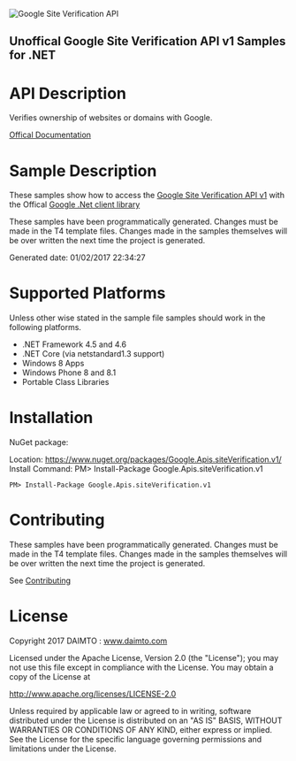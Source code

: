﻿![Google Site Verification API](https://www.gstatic.com/images/branding/product/1x/googleg_32dp.png)

## Unoffical Google Site Verification API v1 Samples for .NET  ##

API Description
=============

Verifies ownership of websites or domains with Google.

[Offical Documentation](https://developers.google.com/site-verification/)

Sample Description
=============

These samples show how to access the [Google Site Verification API v1](https://developers.google.com/site-verification/) with the Offical [Google .Net client library](https://github.com/google/google-api-dotnet-client)

These samples have been programmatically generated. Changes must be made in the T4 template files. Changes made in the samples themselves will be over written the next time the project is generated.

Generated date: 01/02/2017 22:34:27 

Supported Platforms
=================================

Unless other wise stated in the sample file samples should work in the following platforms.

* .NET Framework 4.5 and 4.6
* .NET Core (via netstandard1.3 support)
* Windows 8 Apps
* Windows Phone 8 and 8.1
* Portable Class Libraries

Installation
=================================

NuGet package:

Location: https://www.nuget.org/packages/Google.Apis.siteVerification.v1/ 
Install Command: PM>  Install-Package Google.Apis.siteVerification.v1

```
PM> Install-Package Google.Apis.siteVerification.v1
```

Contributing
=================================

These samples have been programmatically generated. Changes must be made in the T4 template files. Changes made in the samples themselves will be over written the next time the project is generated.

See [Contributing](CONTRIBUTING.md)

License
=================================

Copyright 2017 DAIMTO :  www.daimto.com

Licensed under the Apache License, Version 2.0 (the "License"); you may not use this file except in compliance with
the License. You may obtain a copy of the License at

http://www.apache.org/licenses/LICENSE-2.0

Unless required by applicable law or agreed to in writing, software distributed under the License is distributed on
an "AS IS" BASIS, WITHOUT WARRANTIES OR CONDITIONS OF ANY KIND, either express or implied. See the License for the
specific language governing permissions and limitations under the License.
